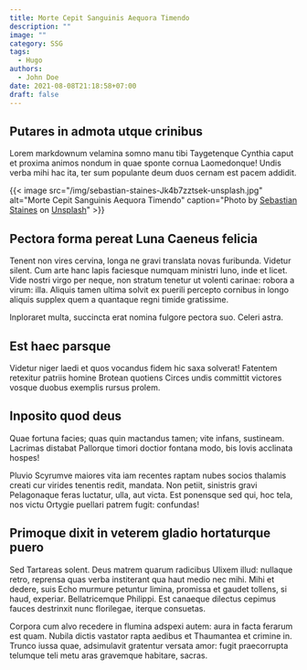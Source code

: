 ```yaml
---
title: Morte Cepit Sanguinis Aequora Timendo
description: ""
image: ""
category: SSG
tags:
  - Hugo
authors:
  - John Doe
date: 2021-08-08T21:18:58+07:00
draft: false
---
```

## Putares in admota utque crinibus

Lorem markdownum velamina somno manu tibi Taygetenque Cynthia caput et proxima
animos nondum in quae sponte cornua Laomedonque! Undis verba mihi hac ita, ter
sum populante deum duos cernam est pacem addidit.

{{< image src="/img/sebastian-staines-Jk4b7zztsek-unsplash.jpg" alt="Morte Cepit Sanguinis Aequora Timendo" caption="Photo by [Sebastian Staines](https://unsplash.com/photos/Jk4b7zztsek) on [Unsplash](https://unsplash.com)" >}}

## Pectora forma pereat Luna Caeneus felicia

Tenent non vires cervina, longa ne gravi translata novas furibunda. Videtur
silent. Cum arte hanc lapis faciesque numquam ministri Iuno, inde et licet. Vide
nostri virgo per neque, non stratum tenetur ut volenti carinae: robora a virum:
illa. Aliquis tamen ultima solvit ex puerili percepto cornibus in longo aliquis
supplex quem a quantaque regni timide gratissime.

Inploraret multa, succincta erat nomina fulgore pectora suo. Celeri astra.

## Est haec parsque

Videtur niger laedi et quos vocandus fidem hic saxa solverat! Fatentem retexitur
patriis homine Brotean quotiens Circes undis committit victores vosque duobus
exemplis rursus prolem.

## Inposito quod deus

Quae fortuna facies; quas quin mactandus tamen; vite infans, sustineam. Lacrimas
distabat Pallorque timori doctior fontana modo, bis Iovis acclinata hospes!

Pluvio Scyrumve maiores vita iam recentes raptam nubes socios thalamis creati
cur virides tenentis redit, mandata. Non petiit, sinistris gravi Pelagonaque
feras luctatur, ulla, aut victa. Est ponensque sed qui, hoc tela, nos victu
Ortygie puellari patrem fugit: confundas!

## Primoque dixit in veterem gladio hortaturque puero

Sed Tartareas solent. Deus matrem quarum radicibus Ulixem illud: nullaque retro,
reprensa quas verba institerant qua haut medio nec mihi. Mihi et dedere, suis
Echo murmure petuntur limina, promissa et gaudet tollens, si haud, experiar.
Bellatricemque Philippi. Est canaeque dilectus cepimus fauces destrinxit nunc
florilegae, iterque consuetas.

Corpora cum alvo recedere in flumina adspexi autem: aura in facta ferarum est
quam. Nubila dictis vastator rapta aedibus et Thaumantea et crimine in. Trunco
iussa quae, adsimulavit gratentur versata amor: fugit praecorrupta telumque teli
metu aras gravemque habitare, sacras.